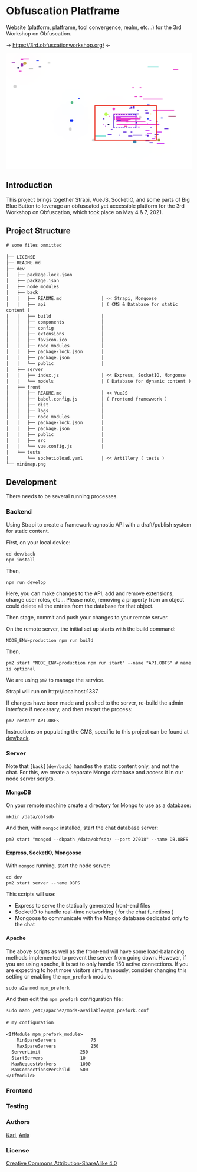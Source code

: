 # Obfuscation Platframe

Website (platform, platframe, tool convergence, realm, etc...) for the 3rd Workshop on Obfuscation.

-> https://3rd.obfuscationworkshop.org/ <-

![](minimap.png)
## Introduction

This project brings together Strapi, VueJS, SocketIO, and some parts of Big Blue Button to leverage an obfuscated yet accessible platform for the 3rd Workshop on Obfuscation, which took place on May 4 & 7, 2021.

## Project Structure

```
# some files ommitted

├── LICENSE
├── README.md
├── dev
│   ├── package-lock.json
│   ├── package.json
│   ├── node_modules
│   ├── back
│   │   ├── README.md               │ << Strapi, Mongoose 
│   │   ├── api                     │ ( CMS & Database for static content )
│   │   ├── build                   │ 
│   │   ├── components              │
│   │   ├── config                  │
│   │   ├── extensions              │
│   │   ├── favicon.ico             │
│   │   ├── node_modules            │
│   │   ├── package-lock.json       │
│   │   ├── package.json            │
│   │   └── public                  │
│   ├── server
│   │   ├── index.js                │ << Express, SocketIO, Mongoose
│   │   └── models                  | ( Database for dynamic content )
│   ├── front                       
│   │   ├── README.md               │ << VueJS
│   │   ├── babel.config.js         │ ( Frontend framewwork )
│   │   ├── dist                    │
│   │   ├── logs                    │
│   │   ├── node_modules            │
│   │   ├── package-lock.json       │
│   │   ├── package.json            │
│   │   ├── public                  │
│   │   ├── src                     │
│   │   └── vue.config.js           │
│   └── tests
│       └── socketioload.yaml       │ << Artillery ( tests ) 
└── minimap.png
```
## Development

There needs to be several running processes.

### Backend

Using Strapi to create a framework-agnostic API with a draft/publish system for static content.

First, on your local device:
```
cd dev/back
npm install
```
Then, 
```
npm run develop
```

Here, you can make changes to the API, add and remove extensions, change user roles, etc... Please note, removing a property from an object could delete all the entries from the database for that object.

Then stage, commit and push your changes to your remote server.

On the remote server, the initial set up starts with the build command:
```
NODE_ENV=production npm run build
```
Then,
```
pm2 start "NODE_ENV=production npm run start" --name "API.OBFS" # name is optional
```

We are using `pm2` to manage the service. 

Strapi will run on http://localhost:1337.

If changes have been made and pushed to the server, re-build the admin interface if necessary, and then restart the process:
```
pm2 restart API.OBFS
```

Instructions on populating the CMS, specific to this project can be found at [dev/back](dev/back).

### Server

Note that `[back](dev/back)` handles the static content only, and not the chat. For this, we create a separate Mongo database and access it in our node server scripts.

#### MongoDB

On your remote machine create a directory for Mongo to use as a database:
```
mkdir /data/obfsdb
```
And then, with `mongod` installed, start the chat database server:
```
pm2 start "mongod --dbpath /data/obfsdb/ --port 27018" --name DB.OBFS
```

#### Express, SocketIO, Mongoose

With `mongod` running, start the node server:
```
cd dev
pm2 start server --name OBFS
```

This scripts will use:
- Express to serve the statically generated front-end files
- SocketIO to handle real-time networking ( for the chat functions )
- Mongoose to communicate with the Mongo database dedicated only to the chat

#### Apache

The above scripts as well as the front-end will have some load-balancing methods implemented to prevent the server from going down. However, if you are using apache, it is set to only handle 150 active connections. If you are expecting to host more visitors simultaneously, consider changing this setting or enabling the `mpm_prefork` module.

```
sudo a2enmod mpm_prefork
```
And then edit the `mpm_prefork` configuration file:
```
sudo nano /etc/apache2/mods-available/mpm_prefork.conf

# my configuration

<IfModule mpm_prefork_module>
	MinSpareServers		        75
	MaxSpareServers		        250
  ServerLimit               250
  StartServers              10
  MaxRequestWorkers         1000
  MaxConnectionsPerChild    500
</IfModule>
```

### Frontend


### Testing


### Authors

[Karl](https://moubarak.eu), [Anja](https://anjagroten.info/)

### License 

[Creative Commons Attribution-ShareAlike 4.0](LICENSE)




